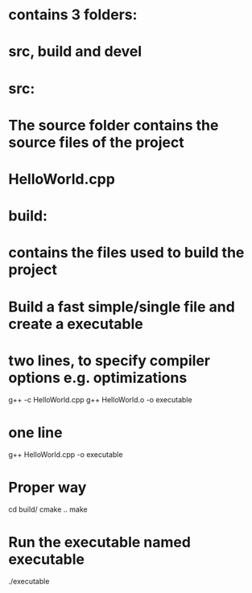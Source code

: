 # contains 3 folders:
# src, build and devel




# src:
# The source folder contains the source files of the project
# HelloWorld.cpp



# build:
# contains the files used to build the project

# Build a fast simple/single file and create a executable
# two lines, to specify compiler options e.g. optimizations
g++ -c HelloWorld.cpp 
g++ HelloWorld.o -o executable
# one line
g++ HelloWorld.cpp -o executable

# Proper way
cd build/
cmake ..
make



# Run the executable named executable
./executable
